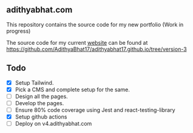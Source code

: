 ## adithyabhat.com

This repository contains the source code for my new portfolio (Work in progress)

The source code for my current [website](https://www.adithyabhat.com) can be found at https://github.com/AdithyaBhat17/adithyabhat17.github.io/tree/version-3

## Todo

- [x] Setup Tailwind.
- [x] Pick a CMS and complete setup for the same.
- [ ] Design all the pages.
- [ ] Develop the pages.
- [ ] Ensure 80% code coverage using Jest and react-testing-library
- [x] Setup github actions
- [ ] Deploy on v4.adithyabhat.com
